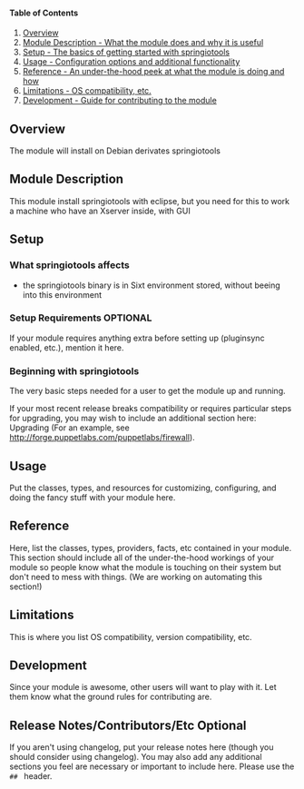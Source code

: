 #### Table of Contents

1. [Overview](#overview)
2. [Module Description - What the module does and why it is useful](#module-description)
3. [Setup - The basics of getting started with springiotools](#setup)
4. [Usage - Configuration options and additional functionality](#usage)
5. [Reference - An under-the-hood peek at what the module is doing and how](#reference)
5. [Limitations - OS compatibility, etc.](#limitations)
6. [Development - Guide for contributing to the module](#development)

## Overview

The module will install on Debian derivates springiotools 

## Module Description

This module install springiotools with eclipse, but you need for this to work a machine who have an Xserver inside, with GUI 

## Setup

### What springiotools affects

* the springiotools binary is in Sixt environment stored, without beeing into this environment 

### Setup Requirements **OPTIONAL**

If your module requires anything extra before setting up (pluginsync enabled, etc.), mention it here. 

### Beginning with springiotools

The very basic steps needed for a user to get the module up and running. 

If your most recent release breaks compatibility or requires particular steps for upgrading, you may wish to include an additional section here: Upgrading (For an example, see http://forge.puppetlabs.com/puppetlabs/firewall).

## Usage

Put the classes, types, and resources for customizing, configuring, and doing the fancy stuff with your module here. 

## Reference

Here, list the classes, types, providers, facts, etc contained in your module. This section should include all of the under-the-hood workings of your module so people know what the module is touching on their system but don't need to mess with things. (We are working on automating this section!)

## Limitations

This is where you list OS compatibility, version compatibility, etc.

## Development

Since your module is awesome, other users will want to play with it. Let them know what the ground rules for contributing are.

## Release Notes/Contributors/Etc **Optional**

If you aren't using changelog, put your release notes here (though you should consider using changelog). You may also add any additional sections you feel are necessary or important to include here. Please use the `## ` header. 
